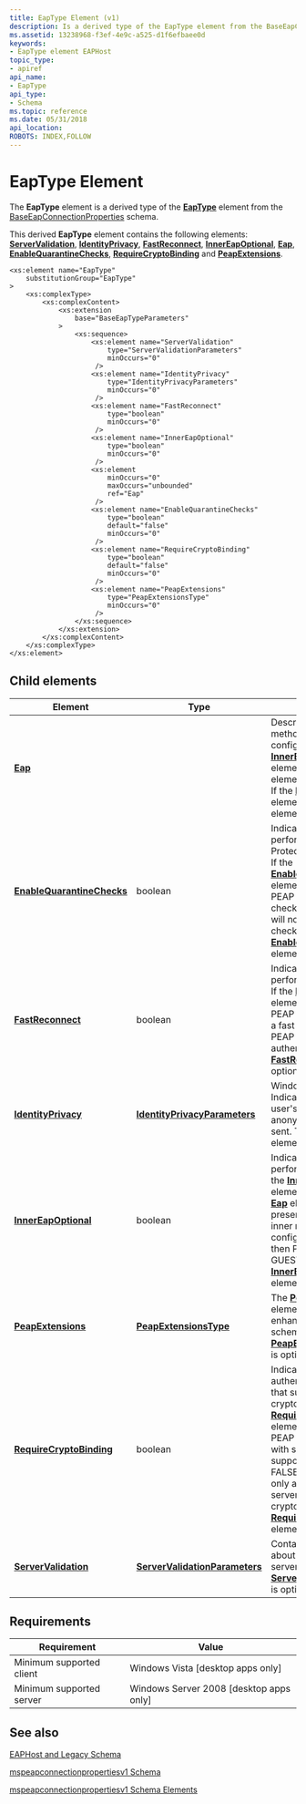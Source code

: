 ```yaml
---
title: EapType Element (v1)
description: Is a derived type of the EapType element from the BaseEapConnectionProperties schema.
ms.assetid: 13238968-f3ef-4e9c-a525-d1f6efbaee0d
keywords:
- EapType element EAPHost
topic_type:
- apiref
api_name:
- EapType
api_type:
- Schema
ms.topic: reference
ms.date: 05/31/2018
api_location: 
ROBOTS: INDEX,FOLLOW
---
```



# EapType Element

The **EapType** element is a derived type of the [**EapType**](baseeapconnectionpropertiesv1schema-eaptype-element.md) element from the [BaseEapConnectionProperties](baseeapconnectionpropertiesv1schema-schema.md) schema.

This derived **EapType** element contains the following elements: [**ServerValidation**](mspeapconnectionpropertiesv1schema-servervalidation-eaptype-element.md), [**IdentityPrivacy**](mspeapconnectionpropertiesv2-identityprivacy-peapextensionstype-element.md), [**FastReconnect**](mspeapconnectionpropertiesv1schema-fastreconnect-eaptype-element.md), [**InnerEapOptional**](mspeapconnectionpropertiesv1schema-innereapoptional-eaptype-element.md), [**Eap**](baseeapconnectionpropertiesv1schema-eap-element.md), [**EnableQuarantineChecks**](mspeapconnectionpropertiesv1schema-enablequarantinechecks-eaptype-element.md), [**RequireCryptoBinding**](mspeapconnectionpropertiesv1schema-requirecryptobinding-eaptype-element.md) and [**PeapExtensions**](mspeapconnectionpropertiesv1schema-peapextensions-eaptype-element.md).

``` syntax
<xs:element name="EapType"
    substitutionGroup="EapType"
>
    <xs:complexType>
        <xs:complexContent>
            <xs:extension
                base="BaseEapTypeParameters"
            >
                <xs:sequence>
                    <xs:element name="ServerValidation"
                        type="ServerValidationParameters"
                        minOccurs="0"
                     />
                    <xs:element name="IdentityPrivacy"
                        type="IdentityPrivacyParameters"
                        minOccurs="0"
                     />
                    <xs:element name="FastReconnect"
                        type="boolean"
                        minOccurs="0"
                     />
                    <xs:element name="InnerEapOptional"
                        type="boolean"
                        minOccurs="0"
                     />
                    <xs:element
                        minOccurs="0"
                        maxOccurs="unbounded"
                        ref="Eap"
                     />
                    <xs:element name="EnableQuarantineChecks"
                        type="boolean"
                        default="false"
                        minOccurs="0"
                     />
                    <xs:element name="RequireCryptoBinding"
                        type="boolean"
                        default="false"
                        minOccurs="0"
                     />
                    <xs:element name="PeapExtensions"
                        type="PeapExtensionsType"
                        minOccurs="0"
                     />
                </xs:sequence>
            </xs:extension>
        </xs:complexContent>
    </xs:complexType>
</xs:element>
```

## Child elements



| Element                                                                                                     | Type                                                                                                            | Description                                                                                                                                                                                                                                                                                                                                                                                                                                                                                                           |
|-------------------------------------------------------------------------------------------------------------|-----------------------------------------------------------------------------------------------------------------|-----------------------------------------------------------------------------------------------------------------------------------------------------------------------------------------------------------------------------------------------------------------------------------------------------------------------------------------------------------------------------------------------------------------------------------------------------------------------------------------------------------------------|
| [**Eap**](baseeapconnectionpropertiesv1schema-eap-element.md)                                              |                                                                                                                 | Describes the inner method and the method configuration. If the [**InnerEapOptional**](mspeapconnectionpropertiesv1schema-innereapoptional-eaptype-element.md) element is TRUE, the [**Eap**](baseeapconnectionpropertiesv1schema-eap-element.md) element must be present. If the [**InnerEapOptional**](mspeapconnectionpropertiesv1schema-innereapoptional-eaptype-element.md) element is FALSE, the [**Eap**](baseeapconnectionpropertiesv1schema-eap-element.md) element must be absent.<br/>           |
| [**EnableQuarantineChecks**](mspeapconnectionpropertiesv1schema-enablequarantinechecks-eaptype-element.md) | boolean                                                                                                         | Indicates whether to perform Network Access Protection (NAP) checks. If the [**EnableQuarantineChecks**](mspeapconnectionpropertiesv1schema-enablequarantinechecks-eaptype-element.md) element is TRUE, then PEAP will perform NAP checks; if FALSE PEAP will not perform NAP checks. The [**EnableQuarantineChecks**](mspeapconnectionpropertiesv1schema-enablequarantinechecks-eaptype-element.md) element is optional.<br/>                                                                                |
| [**FastReconnect**](mspeapconnectionpropertiesv1schema-fastreconnect-eaptype-element.md)                   | boolean                                                                                                         | Indicates whether to perform a fast reconnect. If the [**FastReconnect**](mspeapconnectionpropertiesv1schema-fastreconnect-eaptype-element.md) element is TRUE, then PEAP attempts to perform a fast reconnect; if FALSE, PEAP performs the full authentication. The [**FastReconnect**](mspeapconnectionpropertiesv1schema-fastreconnect-eaptype-element.md) element is optional.<br/>                                                                                                                       |
| [**IdentityPrivacy**](mspeapconnectionpropertiesv2-identityprivacy-peapextensionstype-element.md)          | [**IdentityPrivacyParameters**](mspeapconnectionpropertiesv2-identityprivacyparameters-complextype.md)         | Windows 7 or later: Indicates whether a user's true identity or an anonymous identity is sent. The [**IdentityPrivacy**](mspeapconnectionpropertiesv2-identityprivacy-peapextensionstype-element.md) element is optional.<br/>                                                                                                                                                                                                                                                                                 |
| [**InnerEapOptional**](mspeapconnectionpropertiesv1schema-innereapoptional-eaptype-element.md)             | boolean                                                                                                         | Indicates whether to perform GUEST access. If the [**InnerEapOptional**](mspeapconnectionpropertiesv1schema-innereapoptional-eaptype-element.md) element is TRUE, then the [**Eap**](baseeapconnectionpropertiesv1schema-eap-element.md) element must be present and describe the inner method and its configuration; if FALSE, then PEAP will perform GUEST access. The [**InnerEapOptional**](mspeapconnectionpropertiesv1schema-innereapoptional-eaptype-element.md) element is optional.<br/>            |
| [**PeapExtensions**](mspeapconnectionpropertiesv1schema-peapextensions-eaptype-element.md)                 | [**PeapExtensionsType**](mspeapconnectionpropertiesv1schema-peapextensionstype-complextype.md)                 | The [**PeapExtensions**](mspeapconnectionpropertiesv1schema-peapextensions-eaptype-element.md) element enables future enhancements to the schema. The [**PeapExtensions**](mspeapconnectionpropertiesv1schema-peapextensions-eaptype-element.md) element is optional.<br/>                                                                                                                                                                                                                                    |
| [**RequireCryptoBinding**](mspeapconnectionpropertiesv1schema-requirecryptobinding-eaptype-element.md)     | boolean                                                                                                         | Indicates whether to authenticate with servers that support cryptobinding. If the [**RequireCryptoBinding**](mspeapconnectionpropertiesv1schema-requirecryptobinding-eaptype-element.md) element is TRUE, then PEAP will authenticate with servers that don't support cryptobinding; if FALSE, then PEAP will only authenticate with servers that support cryptobinding. The [**RequireCryptoBinding**](mspeapconnectionpropertiesv1schema-requirecryptobinding-eaptype-element.md) element is optional.<br/> |
| [**ServerValidation**](mspeapconnectionpropertiesv1schema-servervalidation-eaptype-element.md)             | [**ServerValidationParameters**](mspeapconnectionpropertiesv1schema-servervalidationparameters-complextype.md) | Contains information about how to perform server validation. The [**ServerValidation**](mspeapconnectionpropertiesv1schema-servervalidation-eaptype-element.md) element is optional.<br/>                                                                                                                                                                                                                                                                                                                      |



## Requirements



| Requirement | Value |
|-------------------------------------|------------------------------------------------------|
| Minimum supported client<br/> | Windows Vista \[desktop apps only\]<br/>       |
| Minimum supported server<br/> | Windows Server 2008 \[desktop apps only\]<br/> |



## See also

<dl> <dt>

[EAPHost and Legacy Schema](eaphost-schemas.md)
</dt> <dt>

[mspeapconnectionpropertiesv1 Schema](mspeapconnectionpropertiesv1schema-schema.md)
</dt> <dt>

[mspeapconnectionpropertiesv1 Schema Elements](mspeapconnectionpropertiesv1schema-elements.md)
</dt> </dl>

 

 





